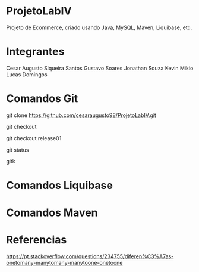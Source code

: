 # ProjetoLabIV
Projeto de Ecommerce, criado usando Java, MySQL, Maven, Liquibase, etc.

# Integrantes
Cesar Augusto Siqueira Santos
Gustavo Soares
Jonathan Souza
Kevin Mikio
Lucas Domingos

# Comandos Git
git clone https://github.com/cesaraugusto98/ProjetoLabIV.git

git checkout

git checkout release01

git status

gitk

# Comandos Liquibase

# Comandos Maven

# Referencias

https://pt.stackoverflow.com/questions/234755/diferen%C3%A7as-onetomany-manytomany-manytoone-onetoone
